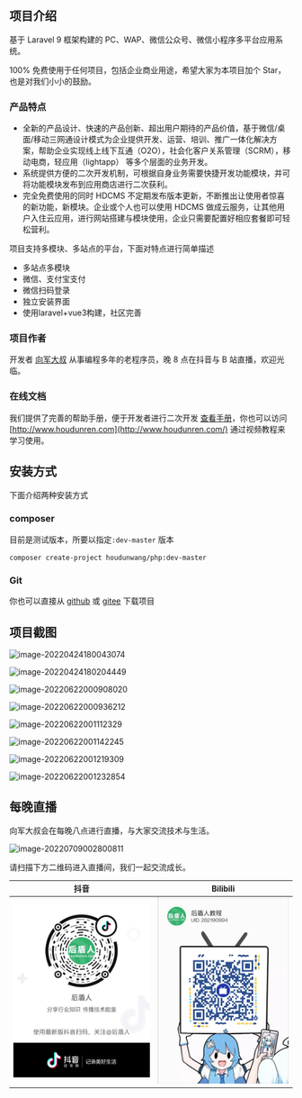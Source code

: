## 项目介绍 

基于 Laravel 9 框架构建的 PC、WAP、微信公众号、微信小程序多平台应用系统。

100% 免费使用于任何项目，包括企业商业用途，希望大家为本项目加个 Star，也是对我们小小的鼓励。

### 产品特点

- 全新的产品设计、快速的产品创新、超出用户期待的产品价值，基于微信/桌面/移动三网通设计模式为企业提供开发、运营、培训、推广一体化解决方案，帮助企业实现线上线下互通（O2O），社会化客户关系管理（SCRM），移动电商，轻应用（lightapp） 等多个层面的业务开发。
- 系统提供方便的二次开发机制，可根据自身业务需要快捷开发功能模块，并可将功能模块发布到应用商店进行二次获利。
- 完全免费使用的同时 HDCMS 不定期发布版本更新，不断推出让使用者惊喜的新功能，新模块。企业或个人也可以使用 HDCMS 做成云服务，让其他用户入住云应用，进行网站搭建与模块使用，企业只需要配置好相应套餐即可轻松营利。

项目支持多模块、多站点的平台，下面对特点进行简单描述

* 多站点多模块
* 微信、支付宝支付
* 微信扫码登录
* 独立安装界面
* 使用laravel+vue3构建，社区完善



### 项目作者

开发者 [向军大叔](https://www.houdunren.com) 从事编程多年的老程序员，晚 8 点在抖音与 B 站直播，欢迎光临。



### 在线文档

我们提供了完善的帮助手册，便于开发者进行二次开发 [查看手册](https://doc.houdunren.com)，你也可以访问 [http://www.houdunren.com](http://www.houdunren.com/) 通过视频教程来学习使用。



## 安装方式

下面介绍两种安装方式

### composer

目前是测试版本，所要以指定`:dev-master` 版本

```
composer create-project houdunwang/php:dev-master
```

### Git

你也可以直接从 [github](https://github.com/houdunwang/php) 或 [gitee](https://gitee.com/houdunren/php) 下载项目



##  项目截图

![image-20220424180043074](../doc/docs/houdunren-php/assets/image-20220424180043074-5991418.png)

![image-20220424180204449](../doc/docs/houdunren-php/assets/image-20220424180204449.png)

![image-20220622000908020](../doc/docs/houdunren-php/assets/image-20220622000908020.png)

![image-20220622000936212](../doc/docs/houdunren-php/assets/image-20220622000936212.png)

![image-20220622001112329](../doc/docs/houdunren-php/assets/image-20220622001112329.png)

![image-20220622001142245](../doc/docs/houdunren-php/assets/image-20220622001142245.png)

![image-20220622001219309](../doc/docs/houdunren-php/assets/image-20220622001219309.png)

![image-20220622001232854](../doc/docs/houdunren-php/assets/image-20220622001232854.png)



## 每晚直播

向军大叔会在每晚八点进行直播，与大家交流技术与生活。

![image-20220709002800811](../doc/docs/houdunren-php/assets/image-20220709002800811.png)

请扫描下方二维码进入直播间，我们一起交流成长。

| 抖音                                                         | Bilibili                                                     |
| ------------------------------------------------------------ | ------------------------------------------------------------ |
| ![image-20220709002736957](./assets/image-20220709002736957.png) | ![image-20220709002750369](./assets/image-20220709002750369.png) |

